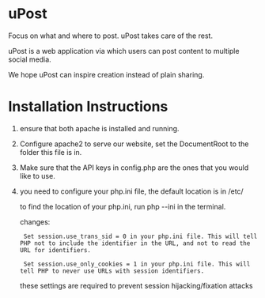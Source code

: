 uPost
=====

Focus on what and where to post. uPost takes care of the rest.

uPost is a web application via which users can post content to multiple social media.

We hope uPost can inspire creation instead of plain sharing.

Installation Instructions
=========================

1. ensure that both apache is installed and running.

2. Configure apache2 to serve our website, set the DocumentRoot to the folder this file is in.

3. Make sure that the API keys in config.php are the ones that you would like to use.

4. you need to configure your php.ini file, the default location is in /etc/
	
	to find the location of your php.ini, run php --ini in the terminal.

	changes:

		Set session.use_trans_sid = 0 in your php.ini file. This will tell PHP not to include the identifier in the URL, and not to read the URL for identifiers.

		Set session.use_only_cookies = 1 in your php.ini file. This will tell PHP to never use URLs with session identifiers.

	these settings are required to prevent session hijacking/fixation attacks 